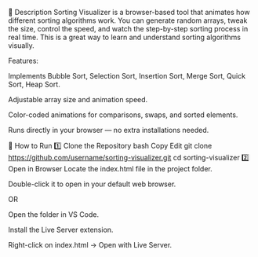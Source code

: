 

📜 Description
Sorting Visualizer is a browser-based tool that animates how different sorting algorithms work. You can generate random arrays, tweak the size, control the speed, and watch the step-by-step sorting process in real time. This is a great way to learn and understand sorting algorithms visually.

Features:

Implements Bubble Sort, Selection Sort, Insertion Sort, Merge Sort, Quick Sort, Heap Sort.

Adjustable array size and animation speed.

Color-coded animations for comparisons, swaps, and sorted elements.

Runs directly in your browser — no extra installations needed.

🚀 How to Run
1️⃣ Clone the Repository
bash
Copy
Edit
git clone https://github.com/username/sorting-visualizer.git
cd sorting-visualizer
2️⃣ Open in Browser
Locate the index.html file in the project folder.

Double-click it to open in your default web browser.

OR

Open the folder in VS Code.

Install the Live Server extension.

Right-click on index.html → Open with Live Server.
